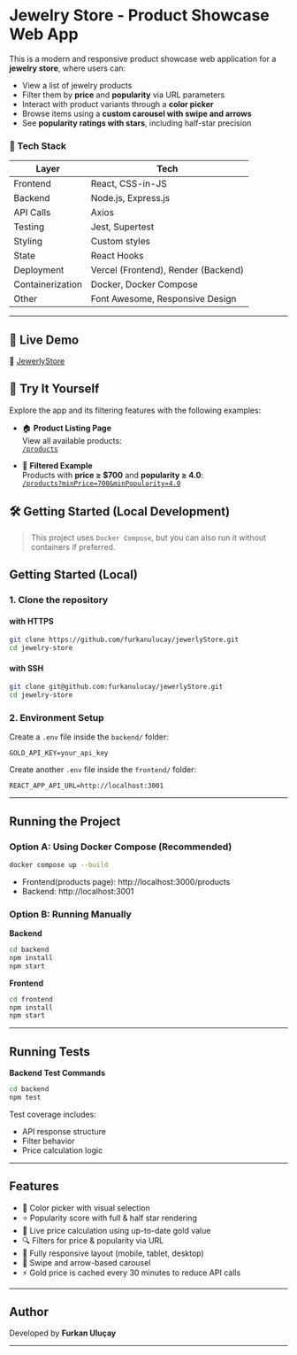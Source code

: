 # Jewelry Store - Product Showcase Web App

This is a modern and responsive product showcase web application for a **jewelry store**, where users can:
- View a list of jewelry products
- Filter them by **price** and **popularity** via URL parameters
- Interact with product variants through a **color picker**
- Browse items using a **custom carousel with swipe and arrows**
- See **popularity ratings with stars**, including half-star precision

### 🧩 Tech Stack

| Layer      | Tech                                |
|------------|-------------------------------------|
| Frontend   | React, CSS-in-JS                    |
| Backend    | Node.js, Express.js                 |
| API Calls  | Axios                               |
| Testing    | Jest, Supertest                     |
| Styling    | Custom styles                       |
| State      | React Hooks                         |
| Deployment | Vercel (Frontend), Render (Backend) |
| Containerization | Docker, Docker Compose        |
| Other      | Font Awesome, Responsive Design     |

---

## 🚀 Live Demo

🔗 [JewerlyStore](https://jewerly-store-9mdr9yzo3-frknulucay22-gmailcoms-projects.vercel.app/products)  

## 🧪 Try It Yourself

Explore the app and its filtering features with the following examples:

- 🏠 **Product Listing Page**  
  View all available products:  
  [`/products`](https://jewerly-store-9mdr9yzo3-frknulucay22-gmailcoms-projects.vercel.app/products)

- 🎯 **Filtered Example**  
  Products with **price ≥ $700** and **popularity ≥ 4.0**:  
  [`/products?minPrice=700&minPopularity=4.0`](https://jewerly-store-9mdr9yzo3-frknulucay22-gmailcoms-projects.vercel.app/products?minPrice=700&minPopularity=4.0)

## 🛠️ Getting Started (Local Development)

> This project uses `Docker Compose`, but you can also run it without containers if preferred.

## Getting Started (Local)

### 1. Clone the repository
#### with HTTPS
```bash
git clone https://github.com/furkanulucay/jewerlyStore.git
cd jewelry-store
```
#### with SSH
```bash
git clone git@github.com:furkanulucay/jewerlyStore.git
cd jewelry-store
```

### 2. Environment Setup

Create a `.env` file inside the `backend/` folder:

```
GOLD_API_KEY=your_api_key
```

Create another `.env` file inside the `frontend/` folder:

```
REACT_APP_API_URL=http://localhost:3001
```

---

## Running the Project

### Option A: Using Docker Compose (Recommended)

```bash
docker compose up --build
```

- Frontend(products page): http://localhost:3000/products  
- Backend: http://localhost:3001

### Option B: Running Manually

**Backend**

```bash
cd backend
npm install
npm start
```

**Frontend**

```bash
cd frontend
npm install
npm start
```

---

## Running Tests

**Backend Test Commands**

```bash
cd backend
npm test
```

Test coverage includes:

- API response structure
- Filter behavior
- Price calculation logic

---


## Features

- 🎨 Color picker with visual selection
- ⭐ Popularity score with full & half star rendering
- 💸 Live price calculation using up-to-date gold value
- 🔍 Filters for price & popularity via URL
- 📱 Fully responsive layout (mobile, tablet, desktop)
- 🧭 Swipe and arrow-based carousel
- ⚡ Gold price is cached every 30 minutes to reduce API calls

---

## Author

Developed by **Furkan Uluçay** 

---
